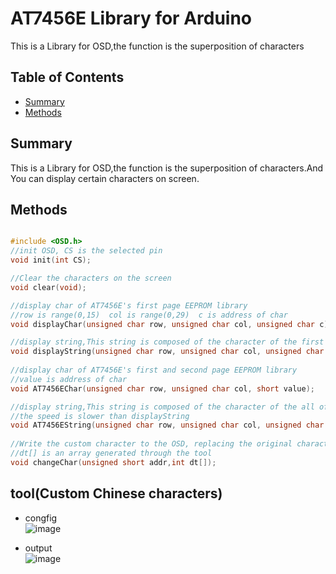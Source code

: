 # AT7456E Library for Arduino
This is a Library for OSD,the function is the superposition of characters
## Table of Contents

* [Summary](#summary)
* [Methods](#methods)

<snippet>
<content>

## Summary
This is a Library for OSD,the function is the superposition of characters.And You can display certain characters on screen.

## Methods

```C++

#include <OSD.h>
//init OSD, CS is the selected pin
void init(int CS);

//Clear the characters on the screen
void clear(void);

//display char of AT7456E's first page EEPROM library
//row is range(0,15)  col is range(0,29)  c is address of char
void displayChar(unsigned char row, unsigned char col, unsigned char c);

//display string,This string is composed of the character of the first page EEPROM font of AT7456E
void displayString(unsigned char row, unsigned char col, unsigned char *s); 
    
//display char of AT7456E's first and second page EEPROM library
//value is address of char
void AT7456EChar(unsigned char row, unsigned char col, short value);

//display string,This string is composed of the character of the all of  EEPROM font of AT7456E
//the speed is slower than displayString
void AT7456EString(unsigned char row, unsigned char col, unsigned char *s);
   
//Write the custom character to the OSD, replacing the original character
//dt[] is an array generated through the tool
void changeChar(unsigned short addr,int dt[]);

```
## tool(Custom Chinese characters)
* congfig <br>
![image](https://github.com/DFRobot/DFRobot_OSD/blob/master/image/config.png)

* output <br>
![image](https://github.com/DFRobot/DFRobot_OSD/blob/master/image/putout.png)

